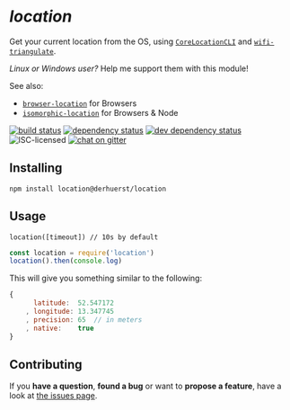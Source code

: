 # *location*

Get your current location from the OS, using [`CoreLocationCLI`](https://github.com/fulldecent/corelocationcli) and [`wifi-triangulate`](https://github.com/watson/wifi-triangulate).

*Linux or Windows user?* Help me support them with this module!

See also:

- [`browser-location`](https://github.com/derhuerst/browser-location) for Browsers
- [`isomorphic-location`](https://github.com/derhuerst/isomorphic-location) for Browsers & Node

[![build status](https://img.shields.io/travis/derhuerst/location.svg)](https://travis-ci.org/derhuerst/location)
[![dependency status](https://img.shields.io/david/derhuerst/location.svg)](https://david-dm.org/derhuerst/location)
[![dev dependency status](https://img.shields.io/david/dev/derhuerst/location.svg)](https://david-dm.org/derhuerst/location#info=devDependencies)
![ISC-licensed](https://img.shields.io/github/license/derhuerst/location.svg)
[![chat on gitter](https://badges.gitter.im/derhuerst.svg)](https://gitter.im/derhuerst)


## Installing

```shell
npm install location@derhuerst/location
```


## Usage

```
location([timeout]) // 10s by default
```

```js
const location = require('location')
location().then(console.log)
```

This will give you something similar to the following:

```js
{
	  latitude:  52.547172
	, longitude: 13.347745
	, precision: 65  // in meters
	, native:    true
}
```


## Contributing

If you **have a question**, **found a bug** or want to **propose a feature**, have a look at [the issues page](https://github.com/derhuerst/location/issues).
